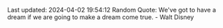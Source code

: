 Last updated: 2024-04-02 19:54:12
Random Quote: We've got to have a dream if we are going to make a dream come true. - Walt Disney